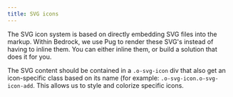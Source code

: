 ```yaml
---
title: SVG icons
---
```


<div class="prose">

<p>The SVG icon system is based on directly embedding SVG files into the markup. Within Bedrock, we use Pug to render these SVG's instead of having to inline them. You can either inline them, or build a solution that does it for you.</p>

<p>The SVG content should be contained in a <code>.o-svg-icon</code> div that also get an icon-specific class based on its
name (for example: <code>.o-svg-icon.o-svg-icon-add</code>. This allows us to style and colorize specific icons.</p>

</div>